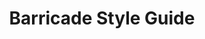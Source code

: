 ---
title: Barricade Style Guide
link: https://styleguide.barricade.io/styles.html
image: https_styleguide.barricade.io_.jpg
tags:
- branding
- frontend
- code
- patterns
---